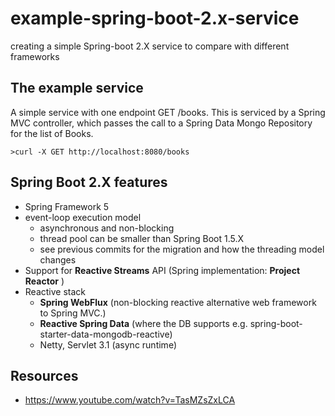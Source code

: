 # example-spring-boot-2.x-service
creating a simple Spring-boot 2.X service to compare with different frameworks




## The example service
A simple service with one endpoint GET /books. This is serviced by a Spring MVC controller, which passes the call to a Spring Data Mongo Repository for the list of Books. 


`>curl -X GET http://localhost:8080/books`


##  Spring Boot 2.X features

* Spring Framework 5
* event-loop execution model
    - asynchronous and non-blocking
    - thread pool can be smaller than Spring Boot 1.5.X
    - see previous commits for the migration and how the threading model changes
* Support for **Reactive Streams** API (Spring implementation: **Project Reactor** )
* Reactive stack
    - **Spring WebFlux** (non-blocking reactive alternative web framework to Spring MVC.)
    - **Reactive Spring Data** (where the DB supports e.g. spring-boot-starter-data-mongodb-reactive)
    - Netty, Servlet 3.1 (async runtime)

## Resources

- https://www.youtube.com/watch?v=TasMZsZxLCA